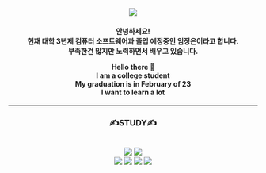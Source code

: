 <div align="center">
<img src="https://capsule-render.vercel.app/api?type=waving&color=auto&height=200&section=header&text=Jung Eun Git&fontSize=90" />

<h4>
안녕하세요! <br>
현재 대학 3년제 컴퓨터 소프트웨어과 졸업 예정중인 임정은이라고 합니다. <br>
부족한건 많지만 노력하면서 배우고 있습니다. <br>
  
Hello there 👋 <br>
I am a college student <br>
My graduation is in February of 23 <br>
I want to learn a lot<br>
</h4>

<hr>
  <h3> ✍STUDY✍ </h3> <br>
 <img src="https://img.shields.io/badge//HTML5-E34F26?style=flat&logo=HTML5&logoColor=white"/>
 <img src="https://img.shields.io/badge/CSS3-1572B6?style=flat&logo=CSS3&logoColor=white" /> <br>
 <img src="https://img.shields.io/badge/WindowsTerminal-4D4D4D?style=flat&logo=Windows Terminal&logoColor=white" />
 <img src="https://img.shields.io/badge/Python-3776AB?style=flat&logo=Python&logoColor=white" />
 
<img src="https://github-readme-stats.vercel.app/api/top-langs/?username=ycs-202007021&layout=compact">
<img src="https://github-readme-stats.vercel.app/api?username=ycs-202007021&show_icons=true">
 </div>
